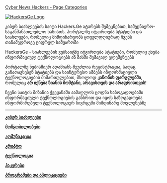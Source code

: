 [Cyber News Hackers - Page Categories](https://hackers.ge/AboutHackers)
 
 <div class="left">
                        <a href="https://hackers.ge/">
                            <img src="https://hackers.ge/uploads/logo/logo_63fcd6059a8dc.png" alt="HackersGe Logo" class="logo"><br>
                        </a>
                    </div>
 
 <div class="col-sm-12">
                        <div class="page-content font-text">
                         
 <p>კიბერ სიახლეების საიტი Hackers.Ge ატარებს შემეცნებით, სამეცნიერო-საგანმანათლებლო ხასიათს. პორტალზე იტვირთება სტატიები და სიახლეები, რომელიც მიმდინარეობს ყოველდღიურად ჩვენს თანამედროვე ციფრულ სამყაროში
 </p>
                         
<p>HackersGe - სიახლეების ვებსაიტზე იტვირთება სტატიები, რომელიც ეხება ინფორმაციულ ტექნოლოგიებს ან მასში შემავალ ელემენტებს</p>
                         
<p> პორტალზე ნებისმიერ ადამიანს შეუძლია რეგისტრაცია, სადაც განათავსებენ სტატიებს და საინტერესო ამბებს ინფორმაციული ტექნოლოგიების მიმართულებით, მხოლოდ <b>კანონის ფარგლებში</b>, რომელიც <b>არ იქნება ზიანის მომტანი, არავისთვის და არაფრისთვის!</b>

</b>ჩვენი საიტის მიზანია ქვეყანაში აამაღლოს ცოდნა საზოგადოებაში ინფორმაციული ტექნოლოგიების განხრით და იყოს საზოგადოება ინფორმირებული ტექნოლოგიურ სივრცეში მიმდინარე მოვლენებზე</p>

<hr>
<p><a href="https://hackers.ge/kiber" target="_blank" rel="noopener"><strong>კიბერ სიახლეები</strong></a></p>
<p><a href="https://hackers.ge/motskobilobebi" target="_blank" rel="noopener"><strong>მოწყობილობები</strong></a></p>
<p><a href="https://hackers.ge/komunikacia" target="_blank" rel="noopener"><strong>კომუნიკაცია</strong></a></p>
<p><a href="https://hackers.ge/Kripto" target="_blank" rel="noopener"><strong>კრიპტო</strong></a></p>
<p><a href="https://hackers.ge/teqnologia" target="_blank" rel="noopener"><strong>ტექნოლოგია</strong></a></p>
<p><a href="https://hackers.ge/hakerebi" target="_blank" rel="noopener"><strong>ჰაკერები</strong></a></p>
<p><a href="https://hackers.ge/warez" target="_blank" rel="noopener"><strong>პროგრამები და აპლიკაციები
</strong></a></p>
